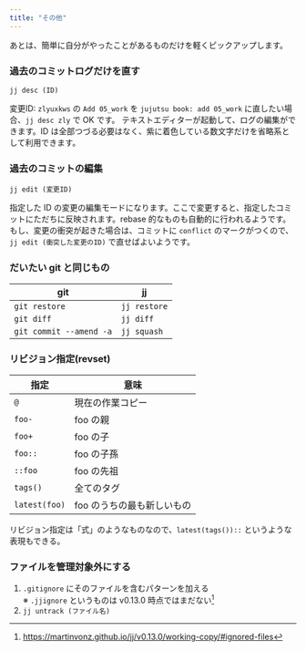 ```yaml
---
title: "その他"
---
```

あとは、簡単に自分がやったことがあるものだけを軽くピックアップします。

### 過去のコミットログだけを直す

```
jj desc (ID)
```

変更ID: `zlyuxkws` の `Add 05_work` を `jujutsu book: add 05_work` に直したい場合、`jj desc zly` で OK です。 テキストエディターが起動して、ログの編集ができます。ID は全部つづる必要はなく、紫に着色している数文字だけを省略系として利用できます。

### 過去のコミットの編集

```
jj edit (変更ID)
```

指定した ID の変更の編集モードになります。ここで変更すると、指定したコミットにただちに反映されます。rebase 的なものも自動的に行われるようです。もし、変更の衝突が起きた場合は、コミットに `conflict` のマークがつくので、`jj edit (衝突した変更のID)` で直せばよいようです。

### だいたい git と同じもの

|  git                    | jj           |
|-------------------------|--------------|
| `git restore`           | `jj restore` |
| `git diff`              | `jj diff`    |
| `git commit --amend -a` | `jj squash`  |

### リビジョン指定(revset)

| 指定          | 意味                       |
|---------------|----------------------------|
| `@`           | 現在の作業コピー           |
| `foo-`        | foo の親                   |
| `foo+`        | foo の子                   |
| `foo::`       | foo の子孫                 |
| `::foo`       | foo の先祖                 |
| `tags()`      | 全てのタグ                 |
| `latest(foo)` | foo のうちの最も新しいもの |

リビジョン指定は「式」のようなものなので、`latest(tags())::` というような表現もできる。

### ファイルを管理対象外にする

1. `.gitignore` にそのファイルを含むパターンを加える  
   ※ `.jjignore` というものは v0.13.0 時点ではまだない[^ignored_files]
2. `jj untrack (ファイル名)`

[^ignored_files]: https://martinvonz.github.io/jj/v0.13.0/working-copy/#ignored-files
